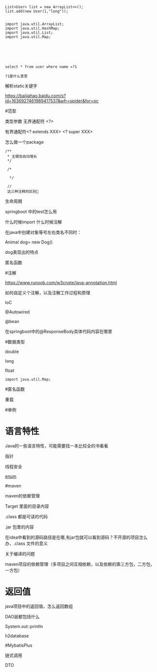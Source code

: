 ```
List<User> list = new ArrayList<>();
list.add(new User(1,"long"));


import java.util.ArrayList;
import java.util.HashMap;
import java.util.List;
import java.util.Map;






```



```
select * from user where name =?1

?1是什么意思
```



解析static关键字

https://baijiahao.baidu.com/s?id=1636927461989417537&wfr=spider&for=pc



#范型

类型参数<T>    无界通配符 <?>

有界通配符<? extends XXX>    <? super XXX>





怎么做一个package



```
/**
 * 主键及自动增长
 */
 
 /*
 
  */
  
 //
 这三种注释的区别
```



生命周期



springboot 中的test怎么用



什么时候import 什么时候注解





在java中创建对象等号左右类名不同时：

Animal dog= new Dog()

dog表现出的特点





匿名函数



#注解

https://www.runoob.com/w3cnote/java-annotation.html

如何自定义个注解，以及注解工作过程和原理



IoC

@Autowired

@bean

在springboot中的@ResponseBody具体代码内容在哪里





#数据类型

double 

long

float

```
import java.util.Map;
```



#匿名函数



重载

#单例



# 语言特性

Java的一些语言特性，可能需要找一本比较全的书看看

指针

线程安全

[enum](https://www.jianshu.com/p/0d69c36a723b)





#maven

maven的依赖管理

Target 里面的目录内容

.class 都是可读的代码

.jar 包里的内容

在idea中看到的源码路径是在哪,有jar包就可以看到源码？不开源的项目怎么办，.class 文件的意义

关于编译的问题

maven项目的依赖管理（多项目之间互相依赖，以及依赖的第三方包，二方包，一方包）



# 返回值

java项目中的返回值，怎么返回数组

DAO层都包括什么

System.out::println

h2database





#MybatisPlus

链式调用

DTO





